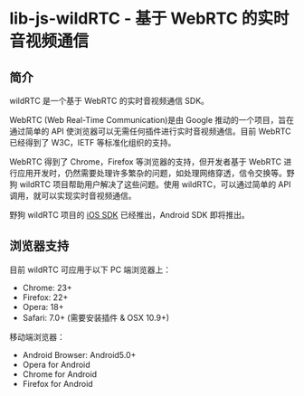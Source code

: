 # lib-js-wildRTC - 基于 WebRTC 的实时音视频通信

## 简介
wildRTC 是一个基于 WebRTC 的实时音视频通信 SDK。

WebRTC (Web Real-Time Communication)是由 Google 推动的一个项目，旨在通过简单的 API 使浏览器可以无需任何插件进行实时音视频通信。目前 WebRTC 已经得到了 W3C，IETF 等标准化组织的支持。

WebRTC 得到了 Chrome，Firefox 等浏览器的支持，但开发者基于 WebRTC 进行应用开发时，仍然需要处理许多繁杂的问题，如处理网络穿透，信令交换等。野狗 wildRTC 项目帮助用户解决了这些问题。使用 wildRTC，可以通过简单的 API 调用，就可以实现实时音视频通信。

野狗 wildRTC 项目的 [iOS SDK](https://dl.wdstatic.cn/wildrtc/sdk/ios/WildRTC.framework-0.1.1.zip) 已经推出，Android SDK 即将推出。

## 浏览器支持
目前 wildRTC 可应用于以下 PC 端浏览器上：
- Chrome: 23+
- Firefox: 22+
- Opera: 18+
- Safari: 7.0+ (需要安装插件 & OSX 10.9+)

移动端浏览器：
- Android Browser: Android5.0+
- Opera for Android
- Chrome for Android
- Firefox for Android



